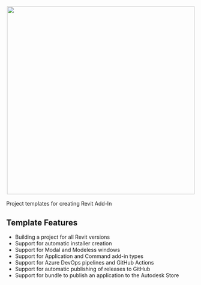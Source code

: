 <h3 align="center"><img src="https://user-images.githubusercontent.com/20504884/147851930-168b19cc-2a41-444e-8e03-c940418a2bb2.png" width="500px"></h3>

Project templates for creating Revit Add-In

## Template Features

- Building a project for all Revit versions
- Support for automatic installer creation
- Support for Modal and Modeless windows
- Support for Application and Command add-in types
- Support for Azure DevOps pipelines and GitHub Actions
- Support for automatic publishing of releases to GitHub
- Support for bundle to publish an application to the Autodesk Store